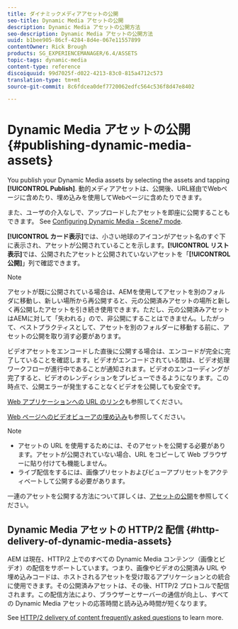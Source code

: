 ```yaml
---
title: ダイナミックメディアアセットの公開
seo-title: Dynamic Media アセットの公開
description: Dynamic Media アセットの公開方法
seo-description: Dynamic Media アセットの公開方法
uuid: b1bee905-86cf-4284-8d4e-067e11557899
contentOwner: Rick Brough
products: SG_EXPERIENCEMANAGER/6.4/ASSETS
topic-tags: dynamic-media
content-type: reference
discoiquuid: 99d7025f-d022-4213-83c0-815a4712c573
translation-type: tm+mt
source-git-commit: 8c6fdcea0def7720062edfc564c536f8d47e8402

---
```



# Dynamic Media アセットの公開 {#publishing-dynamic-media-assets}

You publish your Dynamic Media assets by selecting the assets and tapping **[!UICONTROL Publish]**. 動的メディアアセットは、公開後、URL経由でWebページに含めたり、埋め込みを使用してWebページに含めたりできます。

また、ユーザの介入なしで、アップロードしたアセットを即座に公開することもできます。 See [Configuring Dynamic Media - Scene7 mode](config-dms7.md).

**[!UICONTROL カード表示]**&#x200B;では、小さい地球のアイコンがアセット名のすぐ下に表示され、アセットが公開されていることを示します。**[!UICONTROL リスト表示]**&#x200B;では、公開されたアセットと公開されていないアセットを「**[!UICONTROL 公開]**」列で確認できます。

>[!NOTE]
>
>アセットが既に公開されている場合は、AEMを使用してアセットを別のフォルダに移動し、新しい場所から再公開すると、元の公開済みアセットの場所と新しく再公開したアセットを引き続き使用できます。ただし、元の公開済みアセットはAEMに対して「失われる」ので、非公開にすることはできません。したがって、ベストプラクティスとして、アセットを別のフォルダーに移動する前に、アセットの公開を取り消す必要があります。

ビデオアセットをエンコードした直後に公開する場合は、エンコードが完全に完了していることを確認します。ビデオがエンコードされている間は、ビデオ処理ワークフローが進行中であることが通知されます。ビデオのエンコーディングが完了すると、ビデオのレンディションをプレビューできるようになります。この時点で、公開エラーが発生することなくビデオを公開しても安全です。

[Web アプリケーションへの URL のリンク](linking-urls-to-yourwebapplication.md)も参照してください。

[Web ページへのビデオビューアの埋め込み](embed-code.md)も参照してください。

>[!NOTE]
>
>* アセットの URL を使用するためには、そのアセットを公開する必要があります。アセットが公開されていない場合、URL をコピーして Web ブラウザーに貼り付けても機能しません。
>* ライブ配信をするには、画像プリセットおよびビューアプリセットをアクティベートして公開する必要があります。
>



一連のアセットを公開する方法について詳しくは、[アセットの公開](managing-assets-touch-ui.md)を参照してください。

## Dynamic Media アセットの HTTP/2 配信 {#http-delivery-of-dynamic-media-assets}

AEM は現在、HTTP/2 上でのすべての Dynamic Media コンテンツ（画像とビデオ）の配信をサポートしています。つまり、画像やビデオの公開済み URL や埋め込みコードは、ホストされるアセットを受け取るアプリケーションとの統合に使用できます。その公開済みアセットは、その後、HTTP/2 プロトコルで配信されます。この配信方法により、ブラウザーとサーバーの通信が向上し、すべての Dynamic Media アセットの応答時間と読み込み時間が短くなります。

See [HTTP/2 delivery of content frequently asked questions](/help/sites-administering/scene7-http2faq.md) to learn more.
